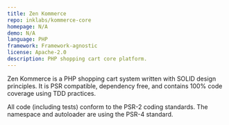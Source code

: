 ```yaml
---
title: Zen Kommerce
repo: inklabs/kommerce-core
homepage: N/A
demo: N/A
language: PHP
framework: Framework-agnostic
license: Apache-2.0
description: PHP shopping cart core platform.
---
```


Zen Kommerce is a PHP shopping cart system written with SOLID design principles. It is PSR compatible, dependency free, and contains 100% code coverage using TDD practices.

All code (including tests) conform to the PSR-2 coding standards. The namespace and autoloader are using the PSR-4 standard.
